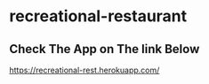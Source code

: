 # recreational-restaurant
## Check The App on The link Below
https://recreational-rest.herokuapp.com/ 

